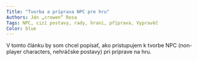 ```yaml
---
Title: "Tvorba a príprava NPC pre hru"
Authors: Ján „crowen“ Rosa
Tags: NPC, cizí postavy, rady, hraní, příprava, Vypravěč
Color: blue
---
```

V tomto článku by som chcel popísať, ako pristupujem k tvorbe NPC (non-player characters, nehráčske postavy)
pri príprave na hru.
